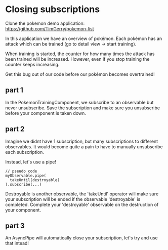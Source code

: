 # Closing subscriptions

Clone the pokemon demo application: https://github.com/TimGerry/pokemon-list

In this application we have an overview of pokémon.
Each pokémon has an attack which can be trained (go to detail view -> start training).

When training is started, the counter for how many times the attack has been trained
will be increased. However, even if you stop training the counter keeps increasing.

Get this bug out of our code before our pokémon becomes overtrained!

## part 1

In the PokemonTrainingComponent, we subscribe to an observable but never unsubscribe.
Save the subscription and make sure you unsubscribe before your component is taken down.

## part 2

Imagine we didnt have 1 subscription, but many subscriptions to different observables.
It would become quite a pain to have to manually unsubscribe each subscription.

Instead, let's use a pipe!

```
// pseudo code
myObservable.pipe(
  takeUntil(destroyable)
).subscribe(...)
```

Destroyable is another observable, the 'takeUntil' operator will make sure your subscription
will be ended if the observable 'destroyable' is completed.
Complete your 'destroyable' observable on the destruction of your component.

## part 3

An AsyncPipe will automatically close your subscription, let's try and use that intead!
